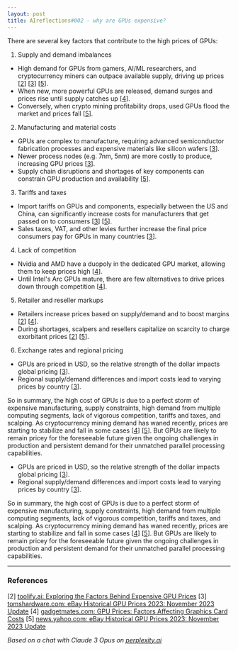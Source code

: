 ```yaml
---
layout: post
title: AIreflections#002 - why are GPUs expensive? 
---
```


There are several key factors that contribute to the high prices of GPUs:

1. Supply and demand imbalances
- High demand for GPUs from gamers, AI/ML researchers, and cryptocurrency miners can outpace available supply, driving up prices [[2](#ref-2)] [[3](#ref-3)] [[5](#ref-5)]. 
- When new, more powerful GPUs are released, demand surges and prices rise until supply catches up [[4](#ref-4)].
- Conversely, when crypto mining profitability drops, used GPUs flood the market and prices fall [[5](#ref-5)].

2. Manufacturing and material costs
- GPUs are complex to manufacture, requiring advanced semiconductor fabrication processes and expensive materials like silicon wafers [[3](#ref-3)].
- Newer process nodes (e.g. 7nm, 5nm) are more costly to produce, increasing GPU prices [[3](#ref-3)].
- Supply chain disruptions and shortages of key components can constrain GPU production and availability [[5](#ref-5)].

3. Tariffs and taxes
- Import tariffs on GPUs and components, especially between the US and China, can significantly increase costs for manufacturers that get passed on to consumers [[3](#ref-3)] [[5](#ref-5)].
- Sales taxes, VAT, and other levies further increase the final price consumers pay for GPUs in many countries [[3](#ref-3)].

4. Lack of competition 
- Nvidia and AMD have a duopoly in the dedicated GPU market, allowing them to keep prices high [[4](#ref-4)].
- Until Intel's Arc GPUs mature, there are few alternatives to drive prices down through competition [[4](#ref-4)].

5. Retailer and reseller markups
- Retailers increase prices based on supply/demand and to boost margins [[2](#ref-2)] [[4](#ref-4)]. 
- During shortages, scalpers and resellers capitalize on scarcity to charge exorbitant prices [[2](#ref-2)] [[5](#ref-5)].

6. Exchange rates and regional pricing
- GPUs are priced in USD, so the relative strength of the dollar impacts global pricing [[3](#ref-3)].
- Regional supply/demand differences and import costs lead to varying prices by country [[3](#ref-3)].

So in summary, the high cost of GPUs is due to a perfect storm of expensive manufacturing, supply constraints, high demand from multiple computing segments, lack of vigorous competition, tariffs and taxes, and scalping. As cryptocurrency mining demand has waned recently, prices are starting to stabilize and fall in some cases [[4](#ref-4)] [[5](#ref-5)]. But GPUs are likely to remain pricey for the foreseeable future given the ongoing challenges in production and persistent demand for their unmatched parallel processing capabilities.

- GPUs are priced in USD, so the relative strength of the dollar impacts global pricing [[3](#ref-3)].
- Regional supply/demand differences and import costs lead to varying prices by country [[3](#ref-3)].

So in summary, the high cost of GPUs is due to a perfect storm of expensive manufacturing, supply constraints, high demand from multiple computing segments, lack of vigorous competition, tariffs and taxes, and scalping. As cryptocurrency mining demand has waned recently, prices are starting to stabilize and fall in some cases [[4](#ref-4)] [[5](#ref-5)]. But GPUs are likely to remain pricey for the foreseeable future given the ongoing challenges in production and persistent demand for their unmatched parallel processing capabilities.

---
### References

[2] <a id="ref-2"></a> [toolify.ai: Exploring the Factors Behind Expensive GPU Prices](https://www.toolify.ai/hardware/exploring-the-factors-behind-expensive-gpu-prices-2880210)
[3] <a id="ref-3"></a> [tomshardware.com: eBay Historical GPU Prices 2023: November 2023 Update](https://www.tomshardware.com/news/gpus-historical-ebay-pricing)
[4] <a id="ref-4"></a> [gadgetmates.com: GPU Prices: Factors Affecting Graphics Card Costs](https://gadgetmates.com/gpu-prices)
[5] <a id="ref-5"></a> [news.yahoo.com: eBay Historical GPU Prices 2023: November 2023 Update](https://news.yahoo.com/ebay-historical-gpu-prices-2023-134424603.html)

_Based on a chat with Claude 3 Opus on [perplexity.ai](https://perplexity.ai)_

<!-- 
regex...

\[(\d)\]
to
 [[$1](#ref-$1)]

\[(\d)\] (.*)
to
[$1] <a id="ref-$1"></a> [display text]($2)  

\[(\d\d)\] (.*)
to
[$1] <a id="ref-$1"></a> [display text]($2)  

Citations:
to
---
### References  
-->

<!-- 
[1] <a id="ref-1"></a> [display text](https://www.techspot.com/article/2784-gpu-pricing-update/)  
[6] <a id="ref-6"></a> [display text](https://softwareg.com.au/blogs/computer-hardware/why-are-graphics-card-prices-so-high)  
[7] <a id="ref-7"></a> [display text](https://gpus.llm-utils.org/nvidia-h100-gpus-supply-and-demand/)  
[8] <a id="ref-8"></a> [display text](https://gitnux.org/most-expensive-gpus/)  
[9] <a id="ref-9"></a> [display text](https://www.pcgamer.com/are-the-best-gpus-really-more-expensive-than-they-were-when-i-was-young-or-am-i-remembering-a-past-that-never-was/)  

[10] <a id="ref-10"></a> [display text](https://www.reddit.com/r/hardware/comments/105hi4k/is_it_possible_that_the_increased_gpu_prices_are/)  
[11] <a id="ref-11"></a> [display text](https://arstechnica.com/gaming/2023/12/after-a-chaotic-three-years-gpu-sales-are-starting-to-look-normal-ish-again/)  
[12] <a id="ref-12"></a> [display text](https://www.overclock.net/threads/dumb-question-how-much-does-it-cost-to-make-a-graphics-card.1226645/)  
[13] <a id="ref-13"></a> [display text](https://www.antigravity.capital/essays/supply-demand-gpus)  
[14] <a id="ref-14"></a> [display text](https://www.tomshardware.com/news/lowest-gpu-prices)  
[15] <a id="ref-15"></a> [display text](https://fortune.com/2024/02/21/nvidia-earnings-ceo-jensen-huang-gpu-demand-supply-allocate-fairly/)  
[16] <a id="ref-16"></a> [display text](https://siliconangle.com/2024/02/21/nvidias-data-center-gpu-sales-grow-stunning-409-huge-demand-ai-chips/)  
[17] <a id="ref-17"></a> [display text](https://www.techradar.com/computing/gpu/gpu-prices-arent-actually-that-expensive-no-really)  
[18] <a id="ref-18"></a> [display text](https://www.digitaltrends.com/computing/gpu-prices-dropping-from-super-refresh/)  
[19] <a id="ref-19"></a> [display text](https://www.reddit.com/r/hardware/comments/k0awsk/does_anyone_know_what_is_the_actual_production/)  
[20] <a id="ref-20"></a> [display text](https://www.extremetech.com/computing/nvidia-says-demand-for-its-next-gen-hardware-will-exceed-supply)  
-->